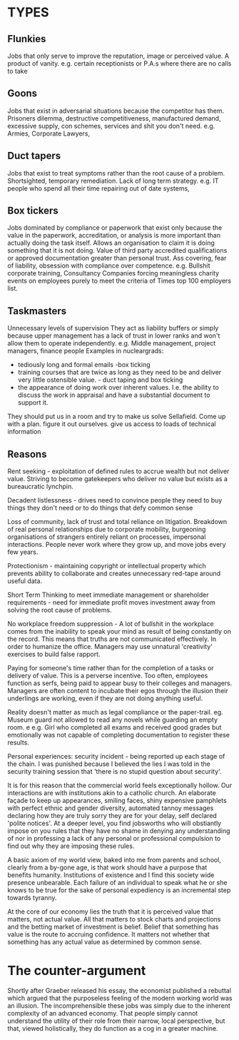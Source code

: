 # TYPES
## Flunkies 
Jobs that only serve to improve the reputation, image or perceived value. A product of vanity.
e.g. certain receptionists or P.A.s where there are no calls to take

## Goons 
Jobs that exist in adversarial situations because the competitor has them. Prisoners dilemma, destructive competitiveness, manufactured demand, excessive supply, con schemes, services and shit you don't need.
e.g. Armies, Corporate Lawyers,

## Duct tapers 
Jobs that exist to treat symptoms rather than the root cause of a problem. Shortsighted, temporary remediation. Lack of long term strategy. 
e.g. IT people who spend all their time repairing out of date systems, 

## Box tickers 
Jobs dominated by compliance or paperwork that exist only because the value in the paperwork, accreditation, or analysis is more important than actually doing the task itself. Allows an organisation to claim it is doing something that it is not doing. Value of third party accredited qualifications or approved documentation greater than personal trust. Ass covering, fear of liability, obsession with compliance over competence.
e.g. Bullshit corporate training, Consultancy Companies forcing meaningless charity events on employees purely to meet the criteria of Times top 100 employers list.

## Taskmasters 
Unnecessary levels of supervision They act as liability buffers or simply because upper management has a lack of trust in lower ranks and won't allow them to operate independently. 
e.g. Middle management, project managers, finance people
Examples in nucleargrads: 
- tediously long and formal emails -box ticking
- training courses that are twice as long as they need to be and deliver very little ostensible value. - duct taping and box ticking
- the appearance of doing work over inherent values. I.e. the ability to discuss the work in appraisal and have a substantial document to support it.


They should put us in a room and try to make us solve Sellafield. Come up with a plan. figure it out ourselves. give us access to loads of technical information

## Reasons

Rent seeking - exploitation of defined rules to accrue wealth but not deliver value. Striving to become gatekeepers who deliver no value but exists as a bureaucratic lynchpin.

Decadent listlessness - drives need to convince people they need to buy things they don't need or to do things that defy common sense

Loss of community, lack of trust and total reliance on litigation. Breakdown of real personal relationships due to corporate mobility, burgeoning organisations of strangers entirely reliant on processes, impersonal interactions. People never work where they grow up, and move jobs every few years.

Protectionism - maintaining copyright or intellectual property which prevents ability to collaborate and creates unnecessary red-tape around useful data. 

Short Term Thinking to meet immediate management or shareholder requirements - need for immediate profit moves investment away from solving the root cause of problems.

No workplace freedom suppression - A lot of bullshit in the workplace comes from the inability to speak your mind as  result of being constantly on the record. This means that truths are not communicated effectively. In order to humanize the office. Managers may use unnatural 'creativity' exercises to build false rapport.

Paying for someone's time rather than for the completion of a tasks or delivery of value. This is a perverse incentive. Too often, employees function as serfs, being paid to appear busy to their colleges and managers. Managers are often content to incubate their egos through the illusion their underlings are working, even if they are not doing anything useful.

Reality doesn't matter as much as legal compliance or the paper-trail. eg. Museum guard not allowed to read any novels while guarding an empty room. e
e.g. Girl who completed all exams and received good grades but emotionally was not capable of completing documentation to register these results. 

Personal experiences: security incident - being reported up each stage of the chain. I was punished because I believed the lies I was told in the security training session that 'there is no stupid question about security'.

It is for this reason that the commercial world feels exceptionally hollow. Our interactions are with institutions akin to a catholic church. An elaborate façade to keep up appearances, smiling faces, shiny expensive pamphlets with perfect ethnic and gender diversity, automated tannoy messages declaring how they are truly sorry they are for your delay, self declared 'polite notices'. At a deeper level, you find jobsworths who will obstiantly impose on you rules that they have no shame in denying any understanding of nor in professing a lack of any personal or professional compulsion to find out why they are imposing these rules.

A basic axiom of my world view, baked into me from parents and school, clearly from a by-gone age, is that work should have a purpose that benefits humanity. Institutions of existence and I find this society wide presence unbearable. Each failure of an individual to speak what he or she knows to be true for the sake of personal expediency is an incremental step towards tyranny.

At the core of our economy lies the truth that it is perceived value that matters, not actual value. All that matters to stock charts and projections and the betting market of investment is belief. Belief that something has value is the route to accruing confidence. It matters not whether that something has any actual value as determined by common sense.

# The counter-argument 

Shortly after Graeber released his essay, the economist published a rebuttal which argued that the purposeless feeling of the modern working world was an illusion. The incomprehensible these jobs was simply due to the inherent complexity of an advanced economy. That people simply cannot understand the utility of their role from their narrow, local perspective, but that, viewed holistically, they do function as a cog in a greater machine.

